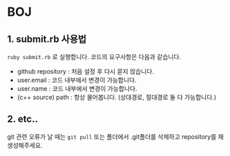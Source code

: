 # BOJ
## 1. submit.rb 사용법
<code>ruby submit.rb</code> 로 실행합니다.
코드의 요구사항은 다음과 같습니다.
- github repository : 처음 설정 후 다시 묻지 않습니다.
- user.email : 코드 내부에서 변경이 가능합니다.
- user.name : 코드 내부에서 변경이 가능합니다.
- (c++ source) path : 항상 물어봅니다. (상대경로, 절대경로 둘 다 가능합니다.)
## 2. etc..
git 관련 오류가 날 때는
<code>git pull</code> 또는 폴더에서 .git폴더를 삭제하고 repository를 재생성해주세요.
